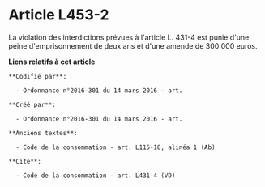 # Article L453-2

La violation des interdictions prévues à l'article L. 431-4 est punie d'une peine d'emprisonnement de deux ans et d'une
amende de 300 000 euros.

**Liens relatifs à cet article**

	**Codifié par**:

	  - Ordonnance n°2016-301 du 14 mars 2016 - art.

	**Créé par**:

	  - Ordonnance n°2016-301 du 14 mars 2016 - art.

	**Anciens textes**:

	  - Code de la consommation - art. L115-18, alinéa 1 (Ab)

	**Cite**:

	  - Code de la consommation - art. L431-4 (VD)
